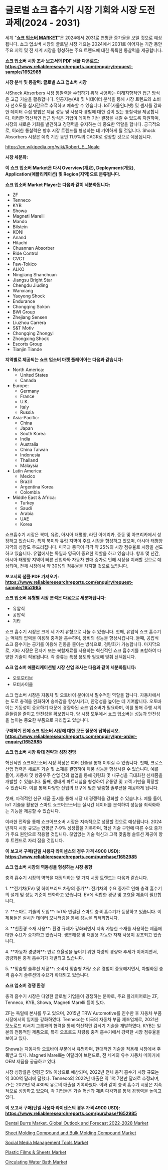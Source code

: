 <p><h1>글로벌 쇼크 흡수기 시장 기회와 시장 도전 과제(2024 - 2031)</h1></p><p>세계 "<strong><a href="https://www.reliableresearchreports.com/shock-absorbers-r1652985">쇼크 업소버 MARKET</a></strong>"은 2024에서 2031로 연평균 증가율을 보일 것으로 예상됩니다. 쇼크 업소버 시장의 글로벌 시장 개요는 2024에서 2031로 이어지는 기간 동안 주요 지역 및 전 세계 시장을 형성하는 주요 트렌드에 대한 독특한 통찰력을 제공합니다.</p>
<p><strong>쇼크 업소버 시장 조사 보고서의 PDF 샘플 다운로드: <a href="https://www.reliableresearchreports.com/enquiry/request-sample/1652985">https://www.reliableresearchreports.com/enquiry/request-sample/1652985</a></strong></p>
<p><strong>시장 분석 및 통찰력: 글로벌 쇼크 업소버 시장</strong></p>
<p><p>사Shock Absorbers 시장 통찰력을 수집하기 위해 사용하는 미래지향적인 접근 방식은 고급 기술을 활용합니다. 인공지능(AI) 및 빅데이터 분석을 통해 시장 트렌드와 소비자 선호도를 실시간으로 추적하고 예측할 수 있습니다. IoT(사물인터넷) 및 센서를 강화한 데이터 수집 방법은 제품 성능 및 사용자 경험에 대한 깊이 있는 통찰력을 제공합니다. 이러한 혁신적인 접근 방식은 기업이 데이터 기반 결정을 내릴 수 있도록 지원하며, 시장의 새로운 기회를 발견하고 경쟁력을 유지하는 데 중요한 역할을 합니다. 궁극적으로, 이러한 통찰력은 향후 시장 트렌드를 형성하는 데 기여하게 될 것입니다. Shock Absorbers 시장은 예측 기간 동안 11.9%의 CAGR로 성장할 것으로 예상됩니다.</p></p>
<p><a href="%7CAUTHORITHY_DOMAIN_URL%7C">https://en.wikipedia.org/wiki/Robert_E._Neale</a></p>
<p><strong>시장 세분화:</strong></p>
<p><strong>이 쇼크 업소버 Market은 다시 Overview(개요), Deployment(개요), Application(애플리케이션) 및 Region(지역)으로 분류됩니다.</strong></p>
<p><strong>쇼크 업소버 Market Player는 다음과 같이 세분화됩니다:</strong></p>
<p><ul><li>ZF</li><li>Tenneco</li><li>KYB</li><li>Showa</li><li>Magneti Marelli</li><li>Mando</li><li>Bilstein</li><li>KONI</li><li>Anand</li><li>Hitachi</li><li>Chuannan Absorber</li><li>Ride Control</li><li>CVCT</li><li>Faw-Tokico</li><li>ALKO</li><li>Ningjiang Shanchuan</li><li>Jiangsu Bright Star</li><li>Chengdu Jiuding</li><li>Wanxiang</li><li>Yaoyong Shock</li><li>Endurance</li><li>Chongqing Sokon</li><li>BWI Group</li><li>Zhejiang Sensen</li><li>Liuzhou Carrera</li><li>S&T Motiv</li><li>Chongqing Zhongyi</li><li>Zhongxing Shock</li><li>Escorts Group</li><li>Tianjin Tiande</li></ul></p>
<p><strong>지역별로 제공되는 쇼크 업소버 마켓 플레이어는 다음과 같습니다:</strong></p>
<p><ul>
    <li>
        North America:
        <ul>
            <li>United States</li>
            <li>Canada</li>
        </ul>
    </li>
    <li>
        Europe:
        <ul>
            <li>Germany</li>
            <li>France</li>
            <li>U.K.</li>
            <li>Italy</li>
            <li>Russia</li>
        </ul>
    </li>
    <li>
        Asia-Pacific:
        <ul>
            <li>China</li>
            <li>Japan</li>
            <li>South Korea</li>
            <li>India</li>
            <li>Australia</li>
            <li>China Taiwan</li>
            <li>Indonesia</li>
            <li>Thailand</li>
            <li>Malaysia</li>
        </ul>
    </li>
    <li>
        Latin America:
        <ul>
            <li>Mexico</li>
            <li>Brazil</li>
            <li>Argentina Korea</li>
            <li>Colombia</li>
        </ul>
    </li>
    <li>
        Middle East & Africa:
        <ul>
            <li>Turkey</li>
            <li>Saudi</li>
            <li>Arabia</li>
            <li>UAE</li>
            <li>Korea</li>
        </ul>
    </li>
    </ul></p>
<p><p>쇼크흡수기 시장은 북미, 유럽, 아시아 태평양, 라틴 아메리카, 중동 및 아프리카에서 성장하고 있습니다. 특히 북미와 유럽 지역이 주요 시장을 형성하고 있으며, 아시아 태평양 지역의 성장도 두드러집니다. 미국과 중국이 각각 약 25%의 시장 점유율로 시장을 선도하고 있습니다. 유럽에서는 독일과 영국이 중요한 역할을 하고 있습니다. 향후 몇 년간, 아시아 태평양 지역이 빠른 산업화와 자동차 판매 증가로 인해 시장을 지배할 것으로 예상되며, 전체 시장에서 약 30%의 점유율을 차지할 것으로 보입니다.</p></p>
<p><strong>보고서의 샘플 PDF 가져오기: <a href="https://www.reliableresearchreports.com/enquiry/request-sample/1652985">https://www.reliableresearchreports.com/enquiry/request-sample/1652985</a></strong></p>
<p><strong>쇼크 업소버 유형별 시장 분석은 다음으로 세분화됩니다:</strong></p>
<p><ul><li>유압식</li><li>공압식</li><li>기타</li></ul></p>
<p><p>쇼크 흡수기 시장은 크게 세 가지 유형으로 나눌 수 있습니다. 첫째, 유압식 쇼크 흡수기는 액체의 압력을 이용해 충격을 흡수하며, 장비의 성능을 향상시킵니다. 둘째, 공압식 쇼크 흡수기는 공기를 이용해 진동을 줄이는 방식으로, 경량화가 가능합니다. 마지막으로, 기타 시장은 전자기 또는 복합재료를 사용하는 혁신적인 쇼크 흡수기를 포함하여 다양한 기술이 적용됩니다. 각 종류는 특정 용도와 필요에 맞춰 선택됩니다.</p></p>
<p><strong>쇼크 업소버 애플리케이션별 시장 산업 조사는 다음과 같이 세분화됩니다:</strong></p>
<p><ul><li>오토모티브</li><li>모터사이클</li></ul></p>
<p><p>쇼크 업소버 시장은 자동차 및 오토바이 분야에서 필수적인 역할을 합니다. 자동차에서는 도로 충격을 완화하여 승차감을 향상시키고, 안정성을 높이는 데 기여합니다. 오토바이는 기동성이 중요하기 때문에 경량화된 쇼크 업소버가 필요하며, 이를 통해 주행 시의 흔들림을 줄이고 안전성을 확보합니다. 양 시장 모두에서 쇼크 업소버는 성능과 안전성을 높이는 중요한 부품으로 자리잡고 있습니다.</p></p>
<p><strong>구매하기 전에 쇼크 업소버 시장에 대한 모든 질문에 답하십시오. <a href="https://www.reliableresearchreports.com/enquiry/pre-order-enquiry/1652985">https://www.reliableresearchreports.com/enquiry/pre-order-enquiry/1652985</a></strong></p>
<p><strong>쇼크 업소버 시장 확대 전략과 성장 전망</strong></p>
<p><p>혁신적인 쇼크어브소버 시장 확장은 여러 전술을 통해 이뤄질 수 있습니다. 첫째, 크로스 산업 협력은 새로운 기술 및 소재를 결합하여 제품 성능을 향상시킬 수 있습니다. 예를 들어, 자동차 및 항공우주 산업 간의 협업을 통해 경량화 및 내구성을 극대화한 신제품을 개발할 수 있습니다. 둘째, 생태계 파트너십을 형성하여 유통망 및 고객 기반을 확장할 수 있습니다. 이를 통해 다양한 산업의 요구에 맞춘 맞춤형 솔루션을 제공하게 됩니다.</p><p>셋째, 파격적인 신규 제품 출시를 통해 시장 내 경쟁력을 강화할 수 있습니다. 예를 들어, IoT 기술을 활용한 스마트 쇼크어브소버는 실시간 데이터를 분석하여 성능을 최적화하는 기능을 제공할 수 있습니다. </p><p>이러한 전략을 통해 쇼크어브소버 시장은 지속적으로 성장할 것으로 예상됩니다. 2024년까지 시장 규모는 연평균 7-9% 성장률을 기록하며, 혁신 기술 구현에 따른 수요 증가가 주요 원인으로 작용할 것입니다. 끊임없는 기술 혁신과 고객 맞춤형 솔루션 제공이 향후 트렌드로 자리 잡을 것입니다.</p></p>
<p><strong>이 보고서 구매(단일 사용자 라이센스의 경우 가격 4900 USD): <a href="https://www.reliableresearchreports.com/purchase/1652985">https://www.reliableresearchreports.com/purchase/1652985</a></strong></p>
<p><strong>쇼크 업소버 시장의 역동성을 형성하는 시장 동향</strong></p>
<p><p>충격 흡수기 시장의 역학을 재정의하는 몇 가지 시장 트렌드는 다음과 같습니다.</p><p>1. **전기차(EV) 및 하이브리드 차량의 증가**: 전기차의 수요 증가로 인해 충격 흡수기의 설계 및 성능 기준이 변화하고 있습니다. EV에 적합한 경량 및 고효율 제품이 필요합니다.</p><p>2. **스마트 기술의 도입**: IoT와 연결된 스마트 충격 흡수기가 등장하고 있습니다. 이 제품들은 실시간 데이터 모니터링을 통해 성능을 최적화합니다.</p><p>3. **친환경 소재 사용**: 환경 규제가 강화되면서 지속 가능한 소재를 사용하는 제품에 대한 수요가 증가하고 있습니다. 생분해성 및 재활용 가능한 자재 사용이 강조되고 있습니다.</p><p>4. **자동차 경량화**: 연료 효율성을 높이기 위한 차량의 경량화 추세가 이어지면서, 경량화된 충격 흡수기가 개발되고 있습니다.</p><p>5. **맞춤형 솔루션 제공**: 소비자 맞춤형 차량 소유 경험이 중요해지면서, 차별화된 충격 흡수기 솔루션의 수요가 확대되고 있습니다.</p></p>
<p><strong>쇼크 업소버 경쟁 환경</strong></p>
<p><p>충격 흡수기 시장은 다양한 글로벌 기업들이 경쟁하는 분야로, 주요 플레이어로는 ZF, Tenneco, KYB, Showa, Magneti Marelli 등이 있다. </p><p>ZF는 독일에 본사를 두고 있으며, 2015년 TRW Automotive를 인수한 후 자동차 부품 시장에서의 입지를 강화하였다. Tenneco는 미국의 자동차 부품 제조업체로, 2021년 모노로드 리서치 그룹과의 협력을 통해 혁신적인 감쇠기 기술을 개발하였다. KYB는 일본의 전통적인 제품으로, 특히 오프로드 차량용 충격 흡수기에서 강력한 시장 점유율을 보이고 있다.</p><p>Showa는 자동차와 오토바이 부문에서 유명하며, 현대적인 기술을 적용해 시장에서 주목받고 있다. Magneti Marelli는 이탈리아 브랜드로, 전 세계의 유수 자동차 메이커에 OEM 제품을 공급하고 있다.</p><p>시장 성장률은 연평균 5% 이상으로 예상되며, 2022년 전체 충격 흡수기 시장 규모는 약 300억 달러에 달했다. Tenneco의 2022년 매출은 약 1억 7천만 달러로 추정되며, ZF는 2021년 약 430억 유로의 매출을 기록하였다. 이와 같이 충격 흡수기 시장은 지속적으로 성장하고 있으며, 각 기업들은 기술 혁신과 제품 다각화를 통해 경쟁력을 높이고 있다.</p></p>
<p><strong>이 보고서 구매(단일 사용자 라이센스의 경우 가격 4900 USD): <a href="https://www.reliableresearchreports.com/purchase/1652985">https://www.reliableresearchreports.com/purchase/1652985</a></strong></p>
<p><p><a href="https://github.com/nathandecarvalho/Market-Research-Report-List-5/blob/main/dental-burrs-market-global-outlook-and-forecast-2022-2028-market.md">Dental Burrs Market, Global Outlook and Forecast 2022-2028 Market</a></p><p><a href="https://issuu.com/reportprime-2/docs/sheet-molding-compound-and-bulk-mol_03990044b84db7">Sheet Molding Compound and Bulk Molding Compound Market</a></p><p><a href="https://www.linkedin.com/pulse/driving-factors-behind-social-media-management-tools-market-4gxrf?trackingId=3UEd7YJDSGqFFd%2F4OvJd7w%3D%3D">Social Media Management Tools Market</a></p><p><a href="https://issuu.com/reportprime-2/docs/plastic-films-sheets-market-size-20_f7d8cadf884a9a">Plastic Films & Sheets Market</a></p><p><a href="https://medium.com/@caroline.lewis06756/the-global-circulating-water-bath-market-is-projected-to-experience-an-annual-growth-rate-of-7-3-ffbfa0458c4b">Circulating Water Bath Market</a></p></p>